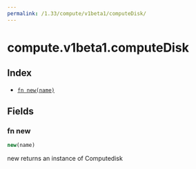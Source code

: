 ```yaml
---
permalink: /1.33/compute/v1beta1/computeDisk/
---
```


# compute.v1beta1.computeDisk



## Index

* [`fn new(name)`](#fn-new)

## Fields

### fn new

```ts
new(name)
```

new returns an instance of Computedisk